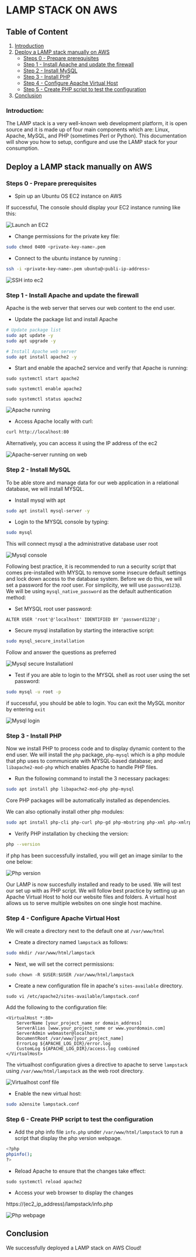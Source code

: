 
# LAMP STACK ON AWS

## Table of Content
1. [Introduction](#Introduction)
2. [Deploy a LAMP stack manually on AWS](#deploy-a-lamp-stack-manually-on-aws)
    * [Steps 0 - Prepare prerequisites](#steps-0---prepare-prerequisites)
    * [Step 1 - Install Apache and update the firewall](#step-1---install-apache-and-update-the-firewall)
    * [Step 2 - Install MySQL](#step-2---install-mysql)
    * [Step 3 - Install PHP](#step-3---install-php)
    * [Step 4 - Configure Apache Virtual Host](#step-4---configure-apache-virtual-host)
    * [Step 5 - Create PHP script to test the configuration](#step-5---create-php-script-to-test-the-configuration-of-php)
3. [Conclusion](#conclusion)


### Introduction:

The LAMP stack is a very well-known web development platform, it is open source and it is made up of four main components which are: Linux, Apache, MySQL, and PHP (sometimes Perl or Python). This documentation will show you how to setup, configure and use the LAMP stack for your consumption.


## Deploy a LAMP stack manually on AWS

### Steps 0 - Prepare prerequisites

- Spin up an Ubuntu OS EC2 instance on AWS

If successful, The console should display your EC2 instance running like this:

![Launch an EC2](/images/ec2)

- Change permissions for the private key file:

```sh
sudo chmod 0400 <private-key-name>.pem
```

- Connect to the ubuntu instance by running :

```sh
ssh -i <private-key-name>.pem ubuntu@<publi-ip-address>
```

![SSH into ec2](/images/login)


### Step 1 - Install Apache and update the firewall
Apache is the web server that serves our web content to the end user.

- Update the package list and install Apache

```sh
# Update package list
sudo apt update -y
sudo apt upgrade -y

# Install Apache web server
sudo apt install apache2 -y

```

- Start and enable the apache2 service and verify that Apache is running:

```
sudo systemctl start apache2
```
```
sudo systemctl enable apache2
```
```
sudo systemctl status apache2
```

![Apache running](/images/apache-active)


- Access Apache locally with curl:

```sh
curl http://localhost:80

```
Alternatively, you can access it using the IP address of the ec2

![Apache-server running on web](/images/apache)


### Step 2 - Install MySQL
To be able store and manage data for our web application in a relational database, we will install MYSQL.

- Install mysql with apt

```sh
sudo apt install mysql-server -y
```
- Login to the MYSQL console by typing:
```sh
sudo mysql
```
This will connect mysql a the administrative database user root

![Mysql console](images/mysql)

Following best practice, it is recommended to run a security script that comes pre-installed with MYSQL to remove some insecure default settings and lock down access to the database system. Before we do this, we will set a password for the *root* user. For simplicity, we will use `password123@`. We will be using `mysql_native_password` as the default authentication method:
- Set MYSQL root user password:

```
ALTER USER 'root'@'localhost' IDENTIFIED BY 'password123@';
```
- Secure mysql installation by starting the interactive script:

```sh
sudo mysql_secure_installation
```

Follow and answer the questions as preferred

![Mysql secure Installationl ](/images/mysqlsetup)

- Test if you are able to login to the MYSQL shell as root user using the set password:

```sh
sudo mysql -u root -p
```
if successful, you should be able to login. You can exit the MySQL monitor by entering `exit`

![Mysql login](/images/mysqllogin)


### Step 3 - Install PHP
Now we install PHP to process code and to display dynamic content to the end user. We will install the `php` package, `php-mysql` which is a php module that php uses to communicate with MYSQL-based database; and `libapache2-mod-php` which enables Apache to handle PHP files.

- Run the following command to install the 3 necessary packages:

```sh
sudo apt install php libapache2-mod-php php-mysql
```
Core PHP packages will be automatically installed as dependencies.

We can also optionally install other php modules:

```sh
sudo apt install php-cli php-curl php-gd php-mbstring php-xml php-xmlrpc php-zip -y

```

- Verify PHP installation by checking the version:
```sh
php --version
```
if php has been successfully installed, you will get an image similar to the one below:

![Php version](/images/phpversion)

Our LAMP is now succesfully installed and ready to be used. We will test our set up with as PHP script. We will follow best practice by setting up an Apache Virtual Host to hold our website files and folders. A virtual host allows us to serve multiple websites on one single host machine.


### Step 4 - Configure Apache Virtual Host

We will create a directory next to the default one at `/var/www/html`

- Create a directory named `lampstack` as follows:

```sh
sudo mkdir /var/www/html/lampstack
```
- Next, we will set the correct permissions:

```
sudo chown -R $USER:$USER /var/www/html/lampstack

```

- Create a new configuration file in apache's `sites-available` directory.

```
sudo vi /etc/apache2/sites-available/lampstack.conf
```

Add the following to the configuration file:

```
<VirtualHost *:80>
    ServerName [your_project_name or domain_address]
    ServerAlias [www.your_project_name or www.yourdomain.com]
    ServerAdmin webmaster@localhost
    DocumentRoot /var/www/[your_project_name]
    ErrorLog ${APACHE_LOG_DIR}/error.log
    CustomLog ${APACHE_LOG_DIR}/access.log combined
</VirtualHost>
```

The virtualhost configuration gives a directive to apache to serve `lampstack` using `/var/www/html/lampstack` as the web root directory.

![Virtualhost conf file](/images/virtulhost)

- Enable the new virtual host:
```sh
sudo a2ensite lampstack.conf 
```

### Step 6 - Create PHP script to test the configuration

- Add the php info file `info.php` under `/var/www/html/lampstack` to run a script that display the php version webpage.

```sh
<?php
phpinfo();
?>
```

- Reload Apache to ensure that the changes take effect:

```
sudo systemctl reload apache2
```
- Access your web browser to display the changes

https://(ec2_ip_address)/lampstack/info.php

![Php webpage](php)


## Conclusion
We successfully deployed a LAMP stack on AWS Cloud!
